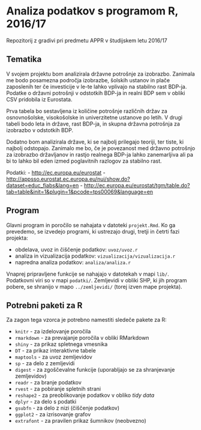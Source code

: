 # Analiza podatkov s programom R, 2016/17

Repozitorij z gradivi pri predmetu APPR v študijskem letu 2016/17

## Tematika

V svojem projektu bom analizirala državne potrošnje za izobrazbo. Zanimala me bodo posamezna področja izobrazbe, šolskih ustanov in plače zaposlenih ter če investicije v le-te lahko vplivajo na stabilno rast BDP-ja. Podatke o državni potrošnji v odstotkih BDP-ja in realni BDP sem v obliki CSV pridobila iz Eurostata. 

Prva tabela bo sestavljena iz količine potrošnje različnih držav za osnovnošolske, visokošolske in univerzitetne ustanove po letih. V drugi tabeli bodo leta in države, rast BDP-ja, in skupna državna potrošnja za izobrazbo v odstotkih BDP.

Dodatno bom analizirala države, ki se najbolj prilegajo teoriji, ter tiste, ki najbolj odstopajo. Zanimalo me bo, če je povezanost med državno potrošnjo za izobrazbo državljanov in rastjo realnega BDP-ja lahko zanemarljiva ali pa bi to lahko bil eden izmed poglavitnih razlogov za stabilno rast. 

Podatki: - http://ec.europa.eu/eurostat
         - http://appsso.eurostat.ec.europa.eu/nui/show.do?dataset=educ_fiabs&lang=en
         - http://ec.europa.eu/eurostat/tgm/table.do?tab=table&init=1&plugin=1&pcode=tps00069&language=en
         
## Program

Glavni program in poročilo se nahajata v datoteki `projekt.Rmd`. Ko ga prevedemo,
se izvedejo programi, ki ustrezajo drugi, tretji in četrti fazi projekta:

* obdelava, uvoz in čiščenje podatkov: `uvoz/uvoz.r`
* analiza in vizualizacija podatkov: `vizualizacija/vizualizacija.r`
* napredna analiza podatkov: `analiza/analiza.r`

Vnaprej pripravljene funkcije se nahajajo v datotekah v mapi `lib/`. Podatkovni
viri so v mapi `podatki/`. Zemljevidi v obliki SHP, ki jih program pobere, se
shranijo v mapo `../zemljevidi/` (torej izven mape projekta).

## Potrebni paketi za R

Za zagon tega vzorca je potrebno namestiti sledeče pakete za R:

* `knitr` - za izdelovanje poročila
* `rmarkdown` - za prevajanje poročila v obliki RMarkdown
* `shiny` - za prikaz spletnega vmesnika
* `DT` - za prikaz interaktivne tabele
* `maptools` - za uvoz zemljevidov
* `sp` - za delo z zemljevidi
* `digest` - za zgoščevalne funkcije (uporabljajo se za shranjevanje zemljevidov)
* `readr` - za branje podatkov
* `rvest` - za pobiranje spletnih strani
* `reshape2` - za preoblikovanje podatkov v obliko *tidy data*
* `dplyr` - za delo s podatki
* `gsubfn` - za delo z nizi (čiščenje podatkov)
* `ggplot2` - za izrisovanje grafov
* `extrafont` - za pravilen prikaz šumnikov (neobvezno)
